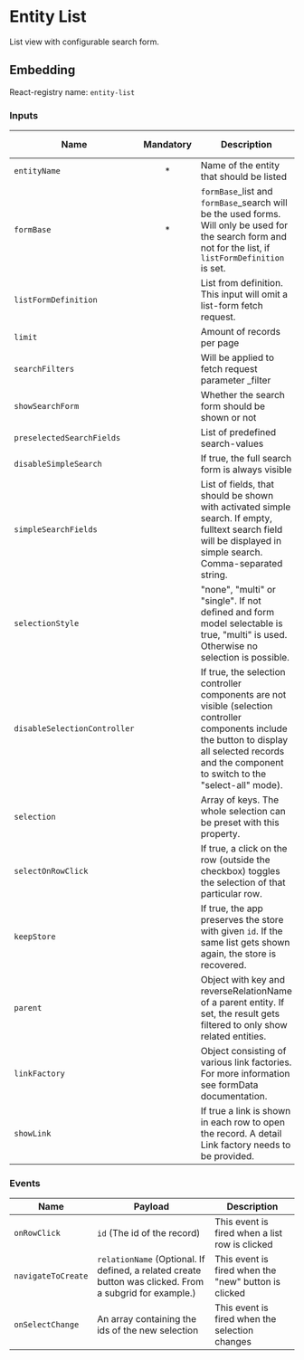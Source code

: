 # Entity List
List view with configurable search form.

## Embedding

React-registry name: `entity-list`

### Inputs

| Name                         | Mandatory | Description                                                                                                                                                                                             | Type   | Default-Value           |
|------------------------------|:---------:|---------------------------------------------------------------------------------------------------------------------------------------------------------------------------------------------------------|--------|-------------------------|
| `entityName`                 |     *     | Name of the entity that should be listed                                                                                                                                                                | String |                         |
| `formBase`                   |     *     |  `formBase`_list and `formBase`_search will be the used forms. Will only be used for the search form and not for the list, if `listFormDefinition` is set.                                                                                                                                      | String |                         |
| `listFormDefinition`         |           | List from definition. This input will omit a list-form fetch request.                                                                                                                                           | String |                         |
| `limit`                      |           | Amount of records per page                                                                                                                                                                              | Number | 10                      |
| `searchFilters`              |           | Will be applied to fetch request parameter _filter                                                                                                                                                      | Array  |                         |
| `showSearchForm`             |           | Whether the search form should be shown or not                                                                                                                                                          | Bool   | false                   |
| `preselectedSearchFields`    |           | List of predefined search-values                                                                                                                                                                        | Array  |                         |
| `disableSimpleSearch`        |           | If true, the full search form is always visible                                                                                                                                                         | Bool   | false                   |
| `simpleSearchFields`         |           | List of fields, that should be shown with activated simple search. If empty, fulltext search field will be displayed in simple search. Comma-separated string.                                          | String | txtFulltext             |
| `selectionStyle`             |           | "none", "multi" or "single". If not defined and form model selectable is true, "multi" is used. Otherwise no selection is possible.                                                                     | String |                         |
| `disableSelectionController` |           | If true, the selection controller components are not visible (selection controller components include the button to display all selected records and the component to switch to the "select-all" mode). | Bool   | false                   |
| `selection`                  |           | Array of keys. The whole selection can be preset with this property.                                                                                                                                    | Array  |                         |
| `selectOnRowClick`           |           | If true, a click on the row (outside the checkbox) toggles the selection of that particular row.                                                                                                        | Bool   |                         |
| `keepStore`                  |           | If true, the app preserves the store with given `id`. If the same list gets shown again, the store is recovered.                                                                                        | Bool   |                         |
| `parent`                     |           | Object with key and reverseRelationName of a parent entity. If set, the result gets filtered to only show related entities.                                                                             | Object |                         |
| `linkFactory`                |           | Object consisting of various link factories. For more information see formData documentation.                                                                                                           | Object |                         |
| `showLink`                   |           | If true a link is shown in each row to open the record. A detail Link factory needs to be provided.                                                                                                      | Bool   | false                   |


### Events

| Name                | Payload                       | Description
|---------------------|-------------------------------|-------------
| `onRowClick`        | `id` (The id of the record)   | This event is fired when a list row is clicked
| `navigateToCreate`  | `relationName` (Optional. If defined, a related create button was clicked. From a subgrid for example.) | This event is fired when the "new" button is clicked
| `onSelectChange`    | An array containing the ids of the new selection | This event is fired when the selection changes
